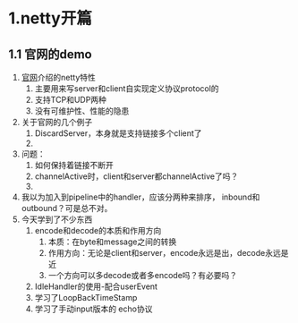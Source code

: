 # 1.netty开篇
## 1.1 官网的demo
1.  [官网](https://netty.io/)介绍的netty特性
    1.  主要用来写server和client自实现定义协议protocol的
    2.  支持TCP和UDP两种
    3.  没有可维护性、性能的隐患
2.  关于官网的几个例子
    1.  DiscardServer，本身就是支持链接多个client了
    2.  
3.  问题：
    1.  如何保持着链接不断开
    2.  channelActive时，client和server都channelActive了吗？
    3.  
4.  我以为加入到pipeline中的handler，应该分两种来排序，
    inbound和outbound？可是总不对。
5.  今天学到了不少东西
    1.  encode和decode的本质和作用方向
        1.  本质：在byte和message之间的转换
        2.  作用方向：无论是client和server，encode永远是出，decode永远是近
        3.  一个方向可以多decode或者多encode吗？有必要吗？
    2.  IdleHandler的使用-配合userEvent
    3.  学习了LoopBackTimeStamp
    4.  学习了手动input版本的 echo协议
    